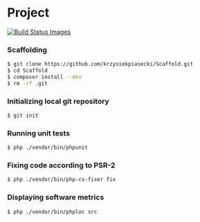 # Project

<a href="#" id="status-image-popup" name="status-images" class="open-popup" data-ember-action="880">
    <img title="Build Status Images" src="https://travis-ci.org/krzysiekpiasecki/Scaffold.svg">
</a>

### Scaffolding

``` bash
$ git clone https://github.com/krzysiekpiasecki/Scaffold.git
$ cd Scaffold
$ composer install --dev
$ rm -rf .git
```

### Initializing local git repository
``` bash
$ git init
```

### Running unit tests

``` bash
$ php ./vendor/bin/phpunit
```

### Fixing code according to PSR-2

``` bash
$ php ./vendor/bin/php-cs-fixer fix
```

### Displaying software metrics

``` bash
$ php ./vendor/bin/phploc src
```
